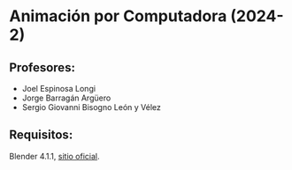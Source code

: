 # Animación por Computadora (2024-2)

## Profesores:

- Joel Espinosa Longi
- Jorge Barragán Argüero
- Sergio Giovanni Bisogno León y Vélez

## Requisitos:

Blender 4.1.1,  [sitio oficial](https://www.blender.org/download/).
